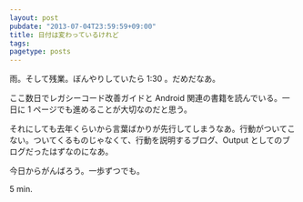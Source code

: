 ```yaml
---
layout: post
pubdate: "2013-07-04T23:59:59+09:00"
title: 日付は変わっているけれど
tags: 
pagetype: posts
---
```

雨。そして残業。ぼんやりしていたら 1:30 。だめだなあ。

ここ数日でレガシーコード改善ガイドと Android 関連の書籍を読んでいる。一日に 1 ページでも進めることが大切なのだと思う。

それにしても去年くらいから言葉ばかりが先行してしまうなあ。行動がついてこない。ついてくるものじゃなくて、行動を説明するブログ、Output としてのブログだったはずなのになあ。

今日からがんばろう。一歩ずつでも。

5 min.
